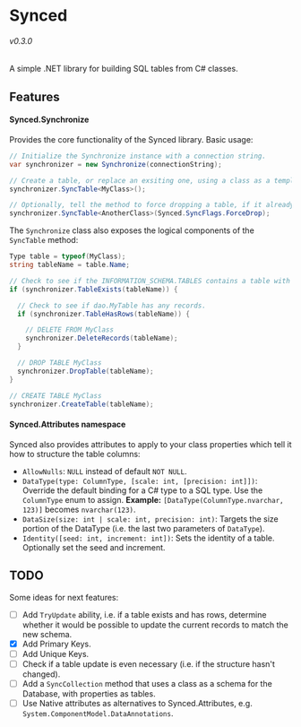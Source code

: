 # Synced
###### v0.3.0
A simple .NET library for building SQL tables from C# classes.  

## Features

#### Synced.Synchronize
Provides the core functionality of the Synced library. Basic usage:  
```C#
// Initialize the Synchronize instance with a connection string.  
var synchronizer = new Synchronize(connectionString);

// Create a table, or replace an exsiting one, using a class as a template.
synchronizer.SyncTable<MyClass>();

// Optionally, tell the method to force dropping a table, if it already has records.
synchronizer.SyncTable<AnotherClass>(Synced.SyncFlags.ForceDrop);
```

The `Synchronize` class also exposes the logical components of the `SyncTable` method:  
```C#
Type table = typeof(MyClass);
string tableName = table.Name;

// Check to see if the INFORMATION_SCHEMA.TABLES contains a table with the given name.
if (synchronizer.TableExists(tableName)) {

  // Check to see if dao.MyTable has any records.
  if (synchronizer.TableHasRows(tableName)) {

    // DELETE FROM MyClass
    synchronizer.DeleteRecords(tableName);
  }

  // DROP TABLE MyClass
  synchronizer.DropTable(tableName);
}

// CREATE TABLE MyClass
synchronizer.CreateTable(tableName);
```

#### Synced.Attributes namespace
Synced also provides attributes to apply to your class properties which tell it how to structure the table columns:
 * `AllowNulls`: `NULL` instead of default `NOT NULL`.
 * `DataType(type: ColumnType, [scale: int, [precision: int]])`: Override the default binding for a C# type to a SQL type. Use the `ColumnType` enum to assign. **Example:** `[DataType(ColumnType.nvarchar, 123)]` becomes `nvarchar(123)`.
 * `DataSize(size: int | scale: int, precision: int)`: Targets the size portion of the DataType (i.e. the last two parameters of `DataType`).
 * `Identity([seed: int, increment: int])`: Sets the identity of a table. Optionally set the seed and increment.

## TODO 
Some ideas for next features:  


 - [ ] Add `TryUpdate` ability, i.e. if a table exists and has rows, determine whether it would be possible to update the current records to match the new schema.
 - [x] Add Primary Keys.
 - [ ] Add Unique Keys.
 - [ ] Check if a table update is even necessary (i.e. if the structure hasn't changed).
 - [ ] Add a `SyncCollection` method that uses a class as a schema for the Database, with properties as tables.
 - [ ] Use Native attributes as alternatives to Synced.Attributes, e.g. `System.ComponentModel.DataAnnotations`.